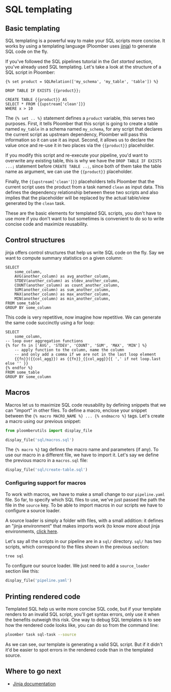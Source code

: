 # SQL templating

## Basic templating

SQL templating is a powerful way to make your SQL scripts more concise. It works by using a templating language (Ploomber uses [jinja](https://github.com/pallets/jinja)) to generate SQL code on the fly.

If you've followed the SQL pipelines tutorial in the *Get started* section, you've already used SQL templating. Let's take a look at the structure of a SQL script in Ploomber:

```postgresql
{% set product = SQLRelation(['my_schema', 'my_table', 'table']) %}

DROP TABLE IF EXISTS {{product}};

CREATE TABLE {{product}} AS
SELECT * FROM {{upstream['clean']}}
WHERE x > 10
```

The `{% set .. %}` statement defines a `product` variable, this serves two purposes. First, it tells Ploomber that this script is going to create a table named `my_table` in a schema named `my_schema`, for any script that declares the current script as upstream dependency, Ploomber will pass this information so it can use it as input. Second, it allows us to declare the value once and re-use it in two places via the `{{product}}` placeholder.

If you modify this script and re-execute your pipeline, you'd want to overwrite any existing table, this is why we have the `DROP TABLE IF EXISTS ...;` statement before `CREATE TABLE ..;`, since both of them take the table name as argument, we can use the `{{product}}` placeholder.

Finally, the `{{upstream['clean']}}` placeholders tells Ploomber that the current script uses the product from a task named `clean` as input data. This defines the dependency relationship between these two scripts and also implies that the placeholder will be replaced by the actual table/view generated by the `clean` task.

These are the basic elements for templated SQL scripts, you don't have to use more if you don't want to but sometimes is convenient to do so to write concise code and maximize reusability.

## Control structures

jinja offers control structures that help us write SQL code on the fly. Say we want to compute summary statistics on a given column:

```postgresql
SELECT
    some_column,
    AVG(another_column) as avg_another_column,
    STDEV(another_column) as stdev_another_column,
    COUNT(another_column) as count_another_column,
    SUM(another_column) as sum_another_column,
    MAX(another_column) as max_another_column,
    MIN(another_column) as min_another_column,
FROM some_table
GROUP BY some_column
```

This code is very repetitive, now imagine how repetitive. We can generate the same code succinctly using a for loop:

```postgresql
SELECT
    some_column,
-- loop over aggregation functions
{% for fn in ['AVG', 'STDEV', 'COUNT', 'SUM', 'MAX', 'MIN'] %}
    -- apply function to the column, name the column
    -- and only add a comma if we are not in the last loop element
    {{fn}}({{col_agg}}) as {{fn}}_{{col_agg}}{{ ',' if not loop.last else '' }}
{% endfor %}
FROM some_table
GROUP BY some_column
```


## Macros

Macros let us to maximize SQL code reusability by defining snippets that we can "import" in other files. To define a macro, enclose your snippet between the  `{% macro MACRO_NAME %} ... {% endmacro %}` tags. Let's create a macro using our previous snippet:

```python
from ploomberutils import display_file
```

```python
display_file('sql/macros.sql')
```

The `{% macro %}` tag defines the macro name and parameters (if any). To use our macro in a different file, we have to import it. Let's say we define the previous macro in a `macros.sql` file:

```python
display_file('sql/create-table.sql')
```

### Configuring support for macros

To work with macros, we have to make a small change to our `pipeline.yaml` file. So far, to specify which SQL files to use, we've just passed the path the file in the `source` key. To be able to import macros in our scripts we have to configure a source loader.

A source loader is simply a folder with files, with a small addition: it defines an "jinja environment" that makes imports work (to know more about jinja environments, [click here](https://jinja.palletsprojects.com/en/2.11.x/api/#basics).

Let's say all the scripts in our pipeline are in a `sql/` directory. `sql/` has two scripts, which correspond to the files shown in the previous section:

```sh
tree sql
```

To configure our source loader. We just need to add a `source_loader` section like this:

```python
display_file('pipeline.yaml')
```

## Printing rendered code

Templated SQL help us write more concise SQL code, but if your template renders to an invalid SQL script, you'll get syntax errors, only use it when the benefits outweigh this risk. One way to debug SQL templates is to see how the rendered code looks like, you can do so from the command line:

```sh
ploomber task sql-task --source
```

As we can see, our template is generating a valid SQL script. But if it didn't it'd be easier to spot errors in the rendered code than in the templated source.

## Where to go next

* [Jinja documentation](https://jinja.palletsprojects.com/en/2.11.x/templates/)

